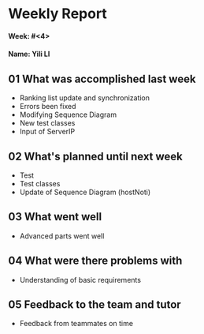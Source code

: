 # Weekly Report

#### Week: #<4>
#### Name: Yili LI

## 01 What was accomplished last week
- Ranking list update and synchronization
- Errors been fixed
- Modifying Sequence Diagram
- New test classes
- Input of ServerIP

## 02 What's planned until next week
- Test
- Test classes
- Update of Sequence Diagram (hostNoti)

## 03 What went well
- Advanced parts went well

## 04 What were there problems with
- Understanding of basic requirements

## 05 Feedback to the team and tutor
- Feedback from teammates on time
